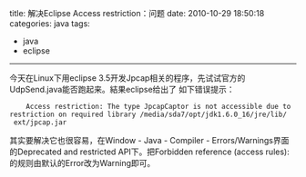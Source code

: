 title: 解决Eclipse Access restriction：问题
date: 2010-10-29 18:50:18
categories: java
tags:
- java
- eclipse
---
今天在Linux下用eclipse 3.5开发Jpcap相关的程序，先试试官方的UdpSend.java能否跑起来。結果eclipse给出了
如下错误提示：

```
    Access restriction: The type JpcapCaptor is not accessible due to restriction on required library /media/sda7/opt/jdk1.6.0_16/jre/lib/
 ext/jpcap.jar
```

其实要解决它也很容易，在Window - Java - Compiler - Errors/Warnings界面的Deprecated and restricted API下。把Forbidden reference (access rules): 的规则由默认的Error改为Warning即可。
